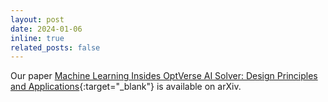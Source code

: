 ```yaml
---
layout: post
date: 2024-01-06
inline: true
related_posts: false
---
```


Our paper [Machine Learning Insides OptVerse AI Solver: Design Principles and Applications](https://arxiv.org/abs/2401.05960){:target="\_blank"} is available on arXiv. 
